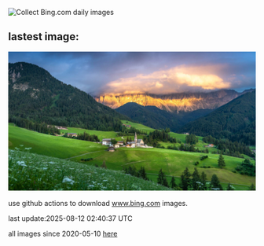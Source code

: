 ![Collect Bing.com daily images](https://github.com/counter2015/bing-daily-images/workflows/Collect%20Bing.com%20daily%20images/badge.svg)
## lastest image:
![](images/img.jpg)

use github actions to download www.bing.com images.

last update:2025-08-12 02:40:37 UTC

all images since 2020-05-10 [here](https://github.com/counter2015/bing-daily-images/tree/master/images) 
